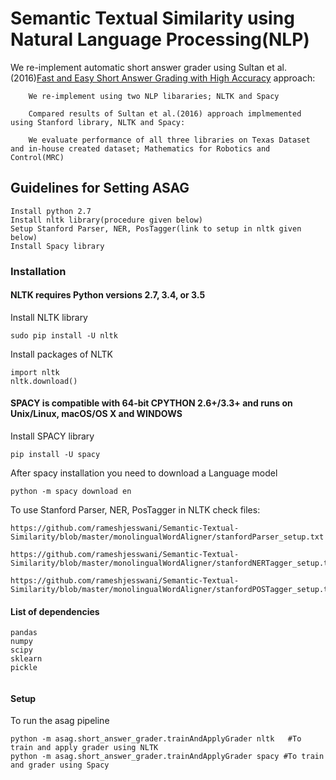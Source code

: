 # Semantic Textual Similarity using Natural Language Processing(NLP)

We re-implement automatic short answer grader using Sultan et al.(2016)[Fast and Easy Short Answer Grading with High Accuracy](http://www.aclweb.org/anthology/N16-1123) approach:

        We re-implement using two NLP libararies; NLTK and Spacy
        
        Compared results of Sultan et al.(2016) approach implmemented using Stanford library, NLTK and Spacy:

        We evaluate performance of all three libraries on Texas Dataset and in-house created dataset; Mathematics for Robotics and Control(MRC)

## Guidelines for Setting ASAG

```
Install python 2.7 
Install nltk library(procedure given below)
Setup Stanford Parser, NER, PosTagger(link to setup in nltk given below)
Install Spacy library
```
### Installation

#### NLTK requires Python versions 2.7, 3.4, or 3.5

Install NLTK library

```
sudo pip install -U nltk
```

Install packages of NLTK

```
import nltk
nltk.download()
```

#### SPACY is compatible with 64-bit CPYTHON 2.6+/3.3+ and runs on Unix/Linux, macOS/OS X and WINDOWS

Install SPACY library

```
pip install -U spacy
```

After spacy installation you need to download a Language  model

```
python -m spacy download en
```

To use Stanford Parser, NER, PosTagger in NLTK check files:

```
https://github.com/rameshjesswani/Semantic-Textual-Similarity/blob/master/monolingualWordAligner/stanfordParser_setup.txt

https://github.com/rameshjesswani/Semantic-Textual-Similarity/blob/master/monolingualWordAligner/stanfordNERTagger_setup.txt

https://github.com/rameshjesswani/Semantic-Textual-Similarity/blob/master/monolingualWordAligner/stanfordPOSTagger_setup.txt

```

#### List of dependencies

```
pandas
numpy
scipy
sklearn
pickle


```

#### Setup

To run the asag pipeline
```
python -m asag.short_answer_grader.trainAndApplyGrader nltk   #To train and apply grader using NLTK
python -m asag.short_answer_grader.trainAndApplyGrader spacy #To train and grader using Spacy
```
